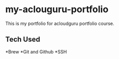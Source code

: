 # my-aclouguru-portfolio
This is my portfolio for acloudguru portfolio course.

## Tech Used

*Brew
*Git and Github
*SSH

